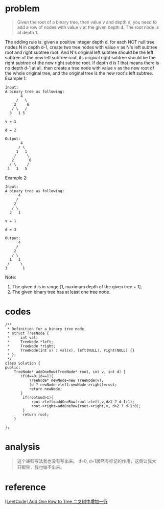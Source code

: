 # problem
>Given the root of a binary tree, then value v and depth d, you need to add a row of nodes with value v at the given depth d. The root node is at depth 1.

The adding rule is: given a positive integer depth d, for each NOT null tree nodes N in depth d-1, create two tree nodes with value v as N's left subtree root and right subtree root. And N's original left subtree should be the left subtree of the new left subtree root, its original right subtree should be the right subtree of the new right subtree root. If depth d is 1 that means there is no depth d-1 at all, then create a tree node with value v as the new root of the whole original tree, and the original tree is the new root's left subtree.
Example 1:
```
Input: 
A binary tree as following:
       4
     /   \
    2     6
   / \   / 
  3   1 5   

v = 1

d = 2

Output: 
       4
      / \
     1   1
    /     \
   2       6
  / \     / 
 3   1   5   

```
Example 2:
```
Input: 
A binary tree as following:
      4
     /   
    2    
   / \   
  3   1    

v = 1

d = 3

Output: 
      4
     /   
    2
   / \    
  1   1
 /     \  
3       1
```
Note:
1. The given d is in range [1, maximum depth of the given tree + 1].
2. The given binary tree has at least one tree node.

# codes
```
/**
 * Definition for a binary tree node.
 * struct TreeNode {
 *     int val;
 *     TreeNode *left;
 *     TreeNode *right;
 *     TreeNode(int x) : val(x), left(NULL), right(NULL) {}
 * };
 */
class Solution {
public:
    TreeNode* addOneRow(TreeNode* root, int v, int d) {
       if(d==0||d==1){
           TreeNode* newNode=new TreeNode(v);
           (d ? newNode->left:newNode->right)=root;
           return newNode;
       }
        if(root&&d>1){
            root->left=addOneRow(root->left,v,d>2 ? d-1:1);
            root->right=addOneRow(root->right,v, d>2 ? d-1:0);
        }
        return root;
    }
   
};
```

# analysis
>这个递归写法我也没有写出来。
d=0, d=1居然有标记的作用，这倒让我大开眼界，我也做不出来。

# reference
[[LeetCode] Add One Row to Tree 二叉树中增加一行][1]

[1]: http://www.cnblogs.com/grandyang/p/7070182.html